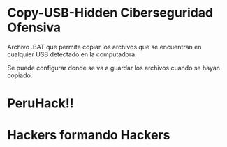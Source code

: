 # Copy-USB-Hidden Ciberseguridad Ofensiva
Archivo .BAT que permite copiar los archivos que se encuentran en cualquier USB detectado en la computadora.

Se puede configurar donde se va a guardar los archivos cuando se hayan copiado.

# PeruHack!! 
# Hackers formando Hackers



